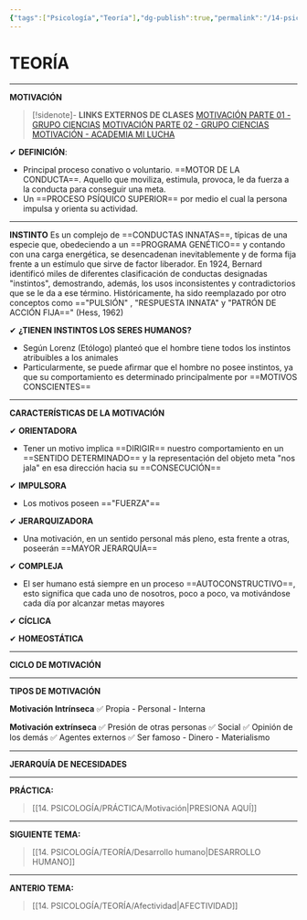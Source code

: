 ```yaml
---
{"tags":["Psicología","Teoría"],"dg-publish":true,"permalink":"/14-psicologia/teoria/motivacion/","dgPassFrontmatter":true}
---
```


# TEORÍA
---
**MOTIVACIÓN** 

>[!sidenote]- **LINKS EXTERNOS DE CLASES** 
>[MOTIVACIÓN PARTE 01 - GRUPO CIENCIAS](https://www.youtube.com/watch?v=_Quu9TMUWmc) 
>[MOTIVACIÓN PARTE 02 - GRUPO CIENCIAS](https://www.youtube.com/watch?v=QTM-zArcP7Y) 
>[MOTIVACIÓN - ACADEMIA MI LUCHA](https://www.youtube.com/watch?v=WQ0PMYDEcdw)

✔ **DEFINICIÓN**:
- Principal proceso conativo o voluntario. ==MOTOR DE LA CONDUCTA==. Aquello que moviliza, estimula, provoca, le da fuerza a la conducta para conseguir una meta. 
- Un ==PROCESO PSÍQUICO SUPERIOR== por medio el cual la persona impulsa y orienta su actividad.

---
**INSTINTO**
Es un complejo de ==CONDUCTAS INNATAS==, típicas de una especie que, obedeciendo a un ==PROGRAMA GENÉTICO== y contando con una carga energética, se desencadenan inevitablemente y de forma fija frente a un estímulo que sirve de factor liberador.
En 1924, Bernard identificó miles de diferentes clasificación de conductas designadas "instintos", demostrando, además, los usos inconsistentes y contradictorios que se le da a ese término.
Históricamente, ha sido reemplazado por otro conceptos como =="PULSIÓN" , "RESPUESTA INNATA" y "PATRÓN DE ACCIÓN FIJA==" (Hess, 1962)

✔ **¿TIENEN INSTINTOS LOS SERES HUMANOS?**
- Según Lorenz (Etólogo) planteó que el hombre tiene todos los instintos atribuibles a los animales
- Particularmente, se puede afirmar que el hombre no posee instintos, ya que su comportamiento es determinado principalmente por ==MOTIVOS CONSCIENTES==

---
**CARACTERÍSTICAS DE LA MOTIVACIÓN**

✔ **ORIENTADORA**
- Tener un motivo implica ==DIRIGIR== nuestro comportamiento en un ==SENTIDO DETERMINADO== y la representación del objeto meta "nos jala" en esa dirección hacia su ==CONSECUCIÓN==

✔ **IMPULSORA**
- Los motivos poseen =="FUERZA"==

✔ **JERARQUIZADORA**
- Una motivación, en un sentido personal más pleno, esta frente a otras, poseerán ==MAYOR JERARQUÍA==

✔ **COMPLEJA**
- El ser humano está siempre en un proceso ==AUTOCONSTRUCTIVO==, esto significa que cada uno de nosotros, poco a poco, va motivándose cada día por alcanzar metas mayores

✔ **CÍCLICA**


✔ **HOMEOSTÁTICA**


---
**CICLO DE MOTIVACIÓN**


---
**TIPOS DE MOTIVACIÓN**

**Motivación Intrínseca**
✅ Propia - Personal - Interna

**Motivación extrínseca**
✅ Presión de otras personas
✅ Social
✅ Opinión de los demás
✅ Agentes externos
✅ Ser famoso - Dinero - Materialismo

---
**JERARQUÍA DE NECESIDADES**



---
**PRÁCTICA:** 
>[[14. PSICOLOGÍA/PRÁCTICA/Motivación\|PRESIONA AQUÍ]]

---
**SIGUIENTE TEMA:**
>[[14. PSICOLOGÍA/TEORÍA/Desarrollo humano\|DESARROLLO HUMANO]]

---
**ANTERIO TEMA:**
>[[14. PSICOLOGÍA/TEORÍA/Afectividad\|AFECTIVIDAD]]

